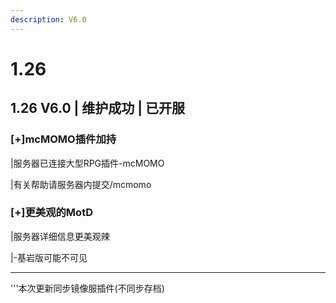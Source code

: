```yaml
---
description: V6.0
---
```


# 1.26

## 1.26 V6.0 | 维护成功 | 已开服&#x20;

### \[+]mcMOMO插件加持&#x20;

|服务器已连接大型RPG插件-mcMOMO&#x20;

|有关帮助请服务器内提交/mcmomo&#x20;

### \[+]更美观的MotD&#x20;

|服务器详细信息更美观辣&#x20;

\|-基岩版可能不可见

***

'''本次更新同步镜像服插件(不同步存档)
